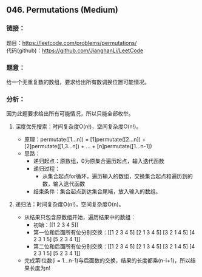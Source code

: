 ## 046. Permutations (Medium)

### **链接**：
题目：https://leetcode.com/problems/permutations/  
代码(github)：https://github.com/JianghanLi/LeetCode

### **题意**：
给一个无重复数的数组，要求给出所有数调换位置可能情况。

### **分析**：
因为此题要求给出所有可能情况，所以只能全部枚举。

1. 深度优先搜索：时间复杂度O(n!)，空间复杂度O(n!)。
	- 原理：permutate([1...n]) = [1]permutate([2...n]) + [2]permutate([1,3...n]) + ... + [n]permutate([1...n-1])
	- 思路：
		- 递归起点：原数组，0为原集合遍历起点，输入迭代函数
		- 递归过程：
			- 从集合起点for循环，遍历输入的数组，交换集合起点和遍历到的数，输入迭代函数
		- 结束条件：集合起点到达集合尾端，放入输入的数组。
		
2. 递归法：时间复杂度O(n!)，空间复杂度O(n)。
	- 从结果只包含原数组开始，遍历结果中的数组：
		- 初始：[[1 2 3 4 5]]
		- 第一位和后面所有位分别交换：[[1 2 3 4 5] [2 1 3 4 5] [3 2 1 4 5] [4 2 3 1 5] [5 2 3 4 1]]
		- 第二位和后面所有位分别交换：[[1 2 3 4 5] [2 1 3 4 5] [3 2 1 4 5] [4 2 3 1 5] [5 2 3 4 1]]
	- 完成第i位数(i = 1...n-1)与后面数的交换，结果的长度都乘(n-i+1)，所以结果长度为n!